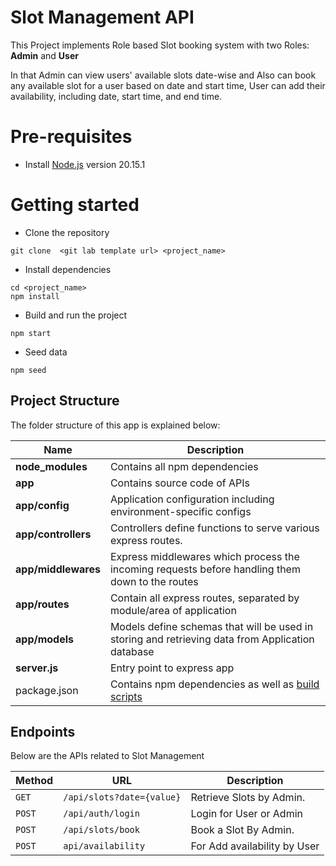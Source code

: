 
# Slot Management  API

This Project implements Role based Slot booking system with two Roles: **Admin** and **User**

In that Admin can view users' available slots date-wise and Also can book any available slot for a user based on date and start time,
User can add their availability, including date, start time, and end time.




# Pre-requisites
- Install [Node.js](https://nodejs.org/en/) version 20.15.1


# Getting started
- Clone the repository
```
git clone  <git lab template url> <project_name>
```
- Install dependencies
```
cd <project_name>
npm install
```
- Build and run the project
```
npm start
```

- Seed data
```
npm seed
```


## Project Structure
The folder structure of this app is explained below:

| Name | Description |
| ------------------------ | --------------------------------------------------------------------------------------------- |
| **node_modules**         | Contains all  npm dependencies                                                            |
| **app**                  | Contains  source code of APIs                   |
| **app/config**        | Application configuration including environment-specific configs 
| **app/controllers**      | Controllers define functions to serve various express routes.          
| **app/middlewares**      | Express middlewares which process the incoming requests before handling them down to the routes
| **app/routes**           | Contain all express routes, separated by module/area of application                       
| **app/models**           | Models define schemas that will be used in storing and retrieving data from Application database  |
| **server.js**         | Entry point to express app                                                               |
| package.json             | Contains npm dependencies as well as [build scripts](#what-if-a-library-isnt-on-definitelytyped)   | tsconfig.json            | Config settings for compiling source code only written in TypeScript    



## Endpoints


Below are the APIs related to Slot Management

| Method   | URL                                      | Description                              |
| -------- | ---------------------------------------- | ---------------------------------------- |
| `GET`    | `/api/slots?date={value}`                             | Retrieve Slots by Admin.                      |
| `POST`   | `/api/auth/login`                             | Login for User or Admin                       |                   |
| `POST`  | `/api/slots/book`                          | Book a Slot By Admin.                 |
| `POST`   | `api/availability`                 | For Add availability by User                 |

